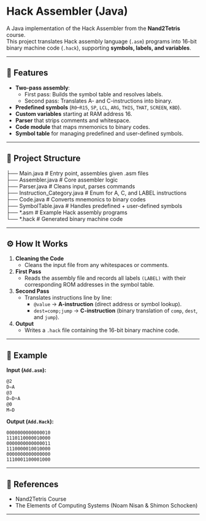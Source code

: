 # Hack Assembler (Java)
A Java implementation of the Hack Assembler from the **Nand2Tetris** course.  
This project translates Hack assembly language (`.asm`) programs into 16-bit binary machine code (`.hack`), supporting **symbols, labels, and variables**.

---

## 📌 Features
- **Two-pass assembly**:
  - First pass: Builds the symbol table and resolves labels.
  - Second pass: Translates A- and C-instructions into binary.
- **Predefined symbols** (`R0`–`R15`, `SP`, `LCL`, `ARG`, `THIS`, `THAT`, `SCREEN`, `KBD`).
- **Custom variables** starting at RAM address 16.
- **Parser** that strips comments and whitespace.
- **Code module** that maps mnemonics to binary codes.
- **Symbol table** for managing predefined and user-defined symbols.

---

## 📂 Project Structure
├── Main.java # Entry point, assembles given .asm files <br>
├── Assembler.java # Core assembler logic </br>
├── Parser.java # Cleans input, parses commands</br>
├── Instruction_Category.java # Enum for A, C, and LABEL instructions</br>
├── Code.java # Converts mnemonics to binary codes</br>
├── SymbolTable.java # Handles predefined + user-defined symbols</br>
├── *.asm # Example Hack assembly programs</br>
└── *.hack # Generated binary machine code</br>

---

## ⚙️ How It Works
1. **Cleaning the Code**
   - Cleans the input file from any whitespaces or comments.
2. **First Pass**  
   - Reads the assembly file and records all labels `(LABEL)` with their corresponding ROM addresses in the symbol table.  
3. **Second Pass**
   - Translates instructions line by line:
     - `@value` → **A-instruction** (direct address or symbol lookup).  
     - `dest=comp;jump` → **C-instruction** (binary translation of `comp`, `dest`, and `jump`).  
4. **Output**  
   - Writes a `.hack` file containing the 16-bit binary machine code.
  
---

## 📝 Example
**Input (`Add.asm`):**
```asm
@2
D=A
@3
D=D+A
@0
M=D
```

**Output (`Add.Hack`):**
``` Binary
0000000000000010
1110110000010000
0000000000000011
1110000010010000
0000000000000000
1110001100001000
```

---

## 📖 References
- Nand2Tetris Course
- The Elements of Computing Systems (Noam Nisan & Shimon Schocken)

---
